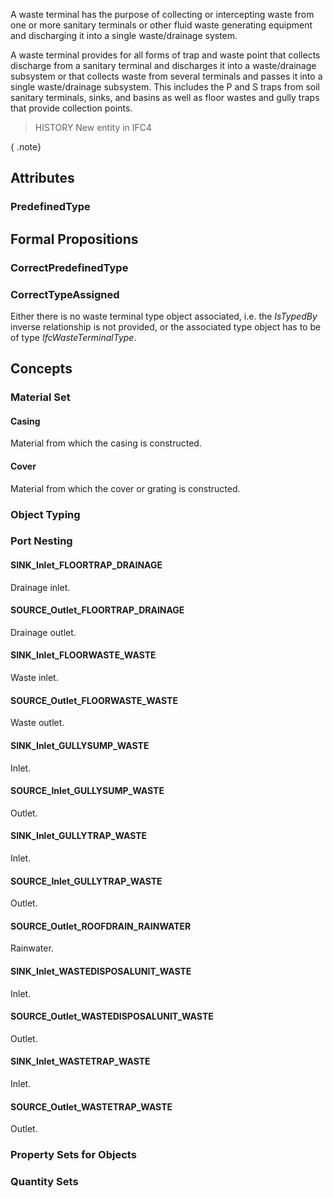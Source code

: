 A waste terminal has the purpose of collecting or intercepting waste from one or more sanitary terminals or other fluid waste generating equipment and discharging it into a single waste/drainage system.

<!-- end of short definition -->


A waste terminal provides for all forms of trap and waste point that collects discharge from a sanitary terminal and discharges it into a waste/drainage subsystem or that collects waste from several terminals and passes it into a single waste/drainage subsystem. This includes the P and S traps from soil sanitary terminals, sinks, and basins as well as floor wastes and gully traps that provide collection points.

> HISTORY New entity in IFC4

{ .note}
>

## Attributes

### PredefinedType


## Formal Propositions

### CorrectPredefinedType


### CorrectTypeAssigned
Either there is no waste terminal type object associated, i.e. the _IsTypedBy_ inverse relationship is not provided, or the associated type object has to be of type _IfcWasteTerminalType_.

## Concepts

### Material Set



#### Casing

Material from which the casing is constructed.

#### Cover

Material from which the cover or grating is constructed.

### Object Typing



### Port Nesting



#### SINK_Inlet_FLOORTRAP_DRAINAGE

Drainage inlet.

#### SOURCE_Outlet_FLOORTRAP_DRAINAGE

Drainage outlet.

#### SINK_Inlet_FLOORWASTE_WASTE

Waste inlet.

#### SOURCE_Outlet_FLOORWASTE_WASTE

Waste outlet.

#### SINK_Inlet_GULLYSUMP_WASTE

Inlet.

#### SOURCE_Inlet_GULLYSUMP_WASTE

Outlet.

#### SINK_Inlet_GULLYTRAP_WASTE

Inlet.

#### SOURCE_Inlet_GULLYTRAP_WASTE

Outlet.

#### SOURCE_Outlet_ROOFDRAIN_RAINWATER

Rainwater.

#### SINK_Inlet_WASTEDISPOSALUNIT_WASTE

Inlet.

#### SOURCE_Outlet_WASTEDISPOSALUNIT_WASTE

Outlet.

#### SINK_Inlet_WASTETRAP_WASTE

Inlet.

#### SOURCE_Outlet_WASTETRAP_WASTE

Outlet.

### Property Sets for Objects



### Quantity Sets



